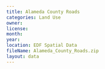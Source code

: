 ```yaml
---
title: Alameda County Roads
categories: Land Use
owner: 
license:
month: 
year: 
location: EDF Spatial Data
fileName: Alameda_County_Roads.zip
layout: data
---
```


